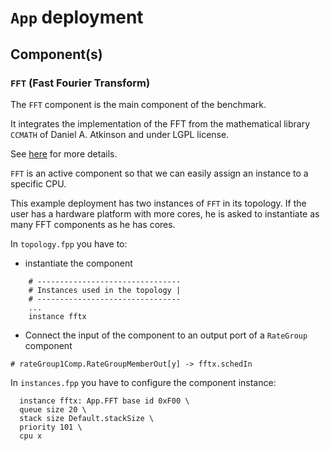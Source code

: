 # `App` deployment

## Component(s)

### `FFT` (Fast Fourier Transform)

The `FFT` component is the main component of the benchmark.

It integrates the implementation of the FFT from the mathematical library `CCMATH` of Daniel A. Atkinson and under LGPL license.

See [here](./FFT/docs/sdd.md) for more details.

`FFT` is an active component so that we can easily assign an instance to a specific CPU.

This example deployment has two instances of `FFT` in its topology. If the user has a hardware platform with more cores, he is asked to instantiate as many FFT components as he has cores.

In `topology.fpp` you have to:

- instantiate the component

```
    # --------------------------------
    # Instances used in the topology |
    # --------------------------------
    ...
    instance fftx
```

- Connect the input of the component to an output port of a `RateGroup` component

```
# rateGroup1Comp.RateGroupMemberOut[y] -> fftx.schedIn
```

In `instances.fpp` you have to configure the component instance:

```
  instance fftx: App.FFT base id 0xF00 \
  queue size 20 \
  stack size Default.stackSize \
  priority 101 \
  cpu x
```

